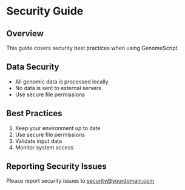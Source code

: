 # Security Guide

## Overview
This guide covers security best practices when using GenomeScript.

## Data Security
- All genomic data is processed locally
- No data is sent to external servers
- Use secure file permissions

## Best Practices
1. Keep your environment up to date
2. Use secure file permissions
3. Validate input data
4. Monitor system access

## Reporting Security Issues
Please report security issues to security@yourdomain.com 